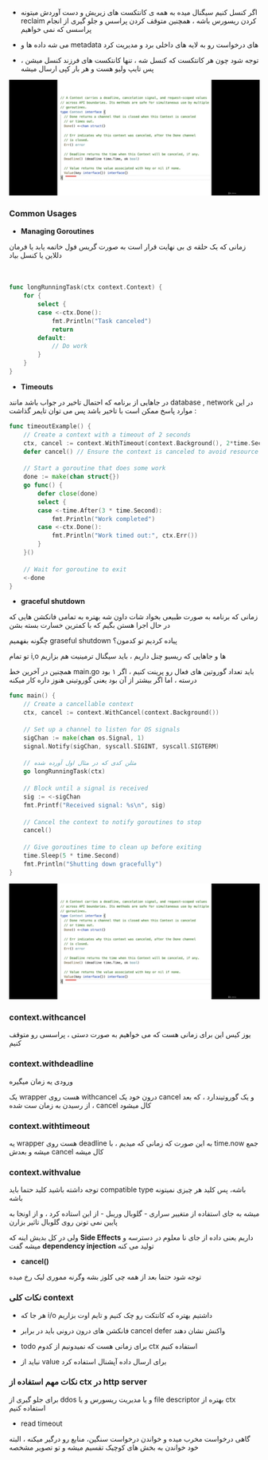 

+ اگر کنسل کنیم سیگنال میده به همه ی کانتکست های زیریش و دست آوردش میتونه reclaim  کردن ریسورس باشه ، همچنین متوقف کردن پراسس و جلو گیری از انجام پراسسی که نمی خواهیم


+ می شه داده ها و metadata   های درخواست رو به لایه های داخلی برد و مدیریت کرد


+ توجه شود چون هر کانتکست که کنسل شه ، تنها کانتکست های فرزند کنسل میشن ، پس تایپ ولیو هست و هر بار کپی ارسال میشه

![alt text](https://github.com/seyedmo30/Tips/blob/main/static/iii5.png)

### Common Usages

+ **Managing Goroutines**


زمانی که یک حلقه ی بی نهایت قرار است به صورت گریس فول خاتمه یابد یا فرمان دللاین یا کنسل بیاد

```go


func longRunningTask(ctx context.Context) {
    for {
        select {
        case <-ctx.Done():
            fmt.Println("Task canceled")
            return
        default:
            // Do work
        }
    }
}

```
+ **Timeouts**

در جاهایی از برنامه که احتمال تاخیر در جواب باشد مانند database , network در این موارد پاسخ ممکن است با تاخیر باشد پس می توان تایمر گذاشت :

```go
func timeoutExample() {
    // Create a context with a timeout of 2 seconds
    ctx, cancel := context.WithTimeout(context.Background(), 2*time.Second)
    defer cancel() // Ensure the context is canceled to avoid resource leaks

    // Start a goroutine that does some work
    done := make(chan struct{})
    go func() {
        defer close(done)
        select {
        case <-time.After(3 * time.Second):
            fmt.Println("Work completed")
        case <-ctx.Done():
            fmt.Println("Work timed out:", ctx.Err())
        }
    }()

    // Wait for goroutine to exit
    <-done
}
```


+ **graceful shutdown**

زمانی که برنامه به صورت طبیعی بخواد شات داون شه بهتره به تمامی فانکشن هایی که در حال اجرا هستن بگیم که با کمترین خسارت بسته بشن


چگونه بفهمیم graseful shutdown پیاده کردیم تو کدمون؟

تو تمام i,o  ها و جاهایی که ریسیو چنل داریم ، باید سیگنال ترمینیت هم بزاریم

همچنین در آخرین خط main.go  باید تعداد گوروتین های فعال رو پرینت کنیم ، اگر ۱ بود درسته ، اما اگر بیشتر از آن بود یعنی گوروتینی هنوز داره کار میکنه




```go
func main() {
    // Create a cancellable context
    ctx, cancel := context.WithCancel(context.Background())

    // Set up a channel to listen for OS signals
    sigChan := make(chan os.Signal, 1)
    signal.Notify(sigChan, syscall.SIGINT, syscall.SIGTERM)

    // مثلن کدی که در مثال اول آورده شده
    go longRunningTask(ctx)

    // Block until a signal is received
    sig := <-sigChan
    fmt.Printf("Received signal: %s\n", sig)

    // Cancel the context to notify goroutines to stop
    cancel()

    // Give goroutines time to clean up before exiting
    time.Sleep(5 * time.Second)
    fmt.Println("Shutting down gracefully")
}
```


![alt text](https://github.com/seyedmo30/Tips/blob/main/static/iii6.png)

### context.withcancel

یوز کیس این برای زمانی هست که می خواهیم به صورت دستی ، پراسسی رو متوقف کنیم



### context.withdeadline

ورودی یه زمان میگیره

یک wrapper  هست روی withcancel
درون خود یک cancel  و یک گوروتیندارد ،  که بعد از رسیدن به  زمان ست شده ،  cancel  کال میشود


### context.withtimeout

یه wrapper  هست روی deadline به این صورت که زمانی که میدیم ، با time.now  جمع میشه و بعدش cancel  کال میشه
 


### context.withvalue

توجه داشته باشید کلید حتما باید compatible type باشه، پس کلید هر چیزی نمیتونه باشه


   میشه به جای استفاده از متغییر سراری - گلوبال وریبل - از این استاده کرد ، و از اونجا به پایین نمی تونن روی گلوبال تاثیر بزارن


ولی در کل بدیش اینه که **Side Effects** داریم یعنی داده از جای نا معلوم در دسترسه و میشه گفت **dependency injection** تولید می کنه


+ **cancel()**

توجه شود حتما بعد از همه چی کلوز بشه وگرنه مموری لیک رخ میده


### نکات کلی context

+ هر جا که i/o  داشتیم بهتره که کانتکت رو چک کنیم و تایم اوت بزاریم

+ فانکشن های درون درونی باید در برابر cancel defer  واکنش نشان دهند

+ todo برای زمانی هست که نمیدونیم از کدوم ctx  استفاده کنیم

+ نباید از value برای ارسال داده آپشنال استفاده کرد

### نکات مهم استفاده از ctx  در http server

برای جلو گیری از ddos  و یا مدیریت ریسورس و یا file descriptor بهتره از ctx  استفاده کنیم


+ read timeout 



گاهی درخواست مخرب میده و خواندن درخواست سنگین، منابع رو درگیر میکنه ، البته خود خواندن به بخش های کوچیک تقسیم میشه و تو تصویر مشخصه


